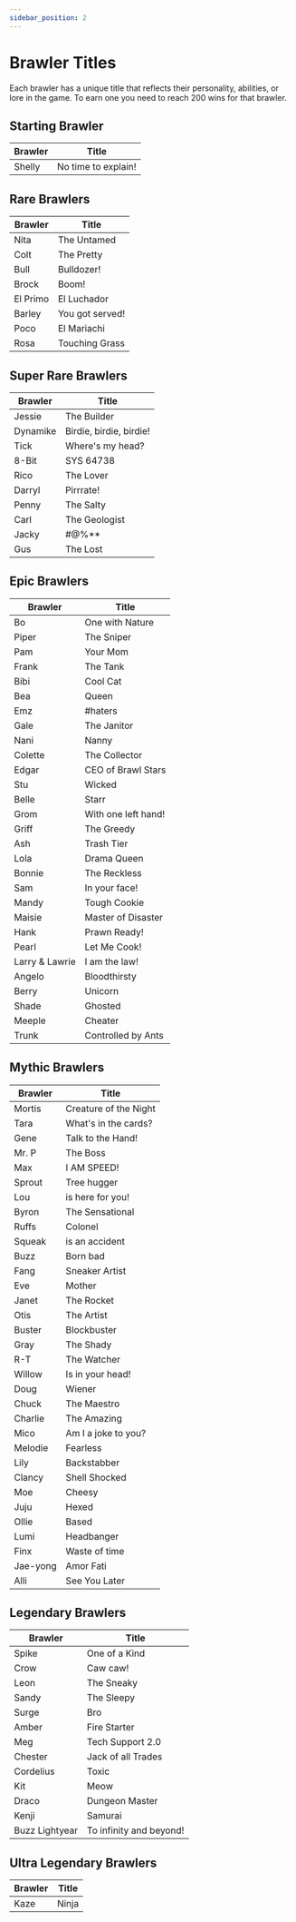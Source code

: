 ```yaml
---
sidebar_position: 2
---
```


# Brawler Titles

Each brawler has a unique title that reflects their personality, abilities, or lore in the game. To earn one you need to reach 200 wins for that brawler.

## Starting Brawler

| Brawler | Title               |
| ------- | ------------------- |
| Shelly  | No time to explain! |

## Rare Brawlers

| Brawler  | Title           |
| -------- | --------------- |
| Nita     | The Untamed     |
| Colt     | The Pretty      |
| Bull     | Bulldozer!      |
| Brock    | Boom!           |
| El Primo | El Luchador     |
| Barley   | You got served! |
| Poco     | El Mariachi     |
| Rosa     | Touching Grass  |

## Super Rare Brawlers

| Brawler  | Title                   |
| -------- | ----------------------- |
| Jessie   | The Builder             |
| Dynamike | Birdie, birdie, birdie! |
| Tick     | Where's my head?        |
| 8-Bit    | SYS 64738               |
| Rico     | The Lover               |
| Darryl   | Pirrrate!               |
| Penny    | The Salty               |
| Carl     | The Geologist           |
| Jacky    | #@%\*\*                 |
| Gus      | The Lost                |

## Epic Brawlers

| Brawler        | Title               |
| -------------- | ------------------- |
| Bo             | One with Nature     |
| Piper          | The Sniper          |
| Pam            | Your Mom            |
| Frank          | The Tank            |
| Bibi           | Cool Cat            |
| Bea            | Queen               |
| Emz            | #haters             |
| Gale           | The Janitor         |
| Nani           | Nanny               |
| Colette        | The Collector       |
| Edgar          | CEO of Brawl Stars  |
| Stu            | Wicked              |
| Belle          | Starr               |
| Grom           | With one left hand! |
| Griff          | The Greedy          |
| Ash            | Trash Tier          |
| Lola           | Drama Queen         |
| Bonnie         | The Reckless        |
| Sam            | In your face!       |
| Mandy          | Tough Cookie        |
| Maisie         | Master of Disaster  |
| Hank           | Prawn Ready!        |
| Pearl          | Let Me Cook!        |
| Larry & Lawrie | I am the law!       |
| Angelo         | Bloodthirsty        |
| Berry          | Unicorn             |
| Shade          | Ghosted             |
| Meeple         | Cheater             |
| Trunk          | Controlled by Ants  |

## Mythic Brawlers

| Brawler  | Title                 |
| -------- | --------------------- |
| Mortis   | Creature of the Night |
| Tara     | What's in the cards?  |
| Gene     | Talk to the Hand!     |
| Mr. P    | The Boss              |
| Max      | I AM SPEED!           |
| Sprout   | Tree hugger           |
| Lou      | is here for you!      |
| Byron    | The Sensational       |
| Ruffs    | Colonel               |
| Squeak   | is an accident        |
| Buzz     | Born bad              |
| Fang     | Sneaker Artist        |
| Eve      | Mother                |
| Janet    | The Rocket            |
| Otis     | The Artist            |
| Buster   | Blockbuster           |
| Gray     | The Shady             |
| R-T      | The Watcher           |
| Willow   | Is in your head!      |
| Doug     | Wiener                |
| Chuck    | The Maestro           |
| Charlie  | The Amazing           |
| Mico     | Am I a joke to you?   |
| Melodie  | Fearless              |
| Lily     | Backstabber           |
| Clancy   | Shell Shocked         |
| Moe      | Cheesy                |
| Juju     | Hexed                 |
| Ollie    | Based                 |
| Lumi     | Headbanger            |
| Finx     | Waste of time         |
| Jae-yong | Amor Fati             |
| Alli     | See You Later         |

## Legendary Brawlers

| Brawler        | Title                   |
| -------------- | ----------------------- |
| Spike          | One of a Kind           |
| Crow           | Caw caw!                |
| Leon           | The Sneaky              |
| Sandy          | The Sleepy              |
| Surge          | Bro                     |
| Amber          | Fire Starter            |
| Meg            | Tech Support 2.0        |
| Chester        | Jack of all Trades      |
| Cordelius      | Toxic                   |
| Kit            | Meow                    |
| Draco          | Dungeon Master          |
| Kenji          | Samurai                 |
| Buzz Lightyear | To infinity and beyond! |

## Ultra Legendary Brawlers

| Brawler | Title |
| ------- | ----- |
| Kaze    | Ninja |
